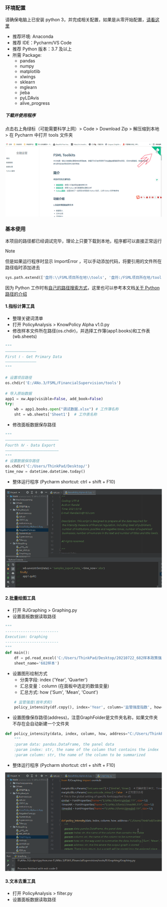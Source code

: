 
### 环境配置
请确保电脑上已安装 python 3，并完成相关配置，如果是从零开始配置，[请看这里](Python?id=入门准备)
- 推荐环境: Anaconda
- 推荐 IDE：Pycharm/VS Code
- 推荐 Python 版本：3.7 及以上
- 所需 Package:
    - pandas
    - numpy
    - matplotlib
    - xlwings
    - sklearn
    - mglearn
    - jieba
    - pyLDAvis
    - alive_progress

##### 下载并使用程序

点击右上角绿标（可能需要科学上网）> Code > Download Zip > 解压缩到本地 > 在 Pycharm 中打开 tools 文件夹

![Alt Text](快速开始.gif)

### 基本使用

本项目的路径都已经调试完毕，理论上只要下载到本地，程序都可以直接正常运行

> [!NOTE]
> 但是如果运行程序时显示 ImportError ，可以手动添加代码，将要引用的文件所在路径临时添加进去

```python
sys.path.extend(['盘符:\\FSML项目所在地\\tools', '盘符:/FSML项目所在地/tools'])
```

因为 Python 工作时有[自己的路径搜索方式](https://blog.csdn.net/fitzzhang/article/details/78988155)，这里也可以参考本文档[关于 Python 路径的介绍](TextVect?id=_1-获取关键词清单)


#### 1.指标计算工具
- 整理关键词清单
- 打开 PolicyAnalysis > KnowPolicy Alpha v1.0.py
- 修改样本文件所在路径(os.chdir)，并选择工作簿(app1.books)和工作表(wb.sheets)

```python
"""
——————————————
First Ⅰ - Get Primary Data
——————————————
"""

# 设置项目路径
os.chdir('E:/ANo.3/FSML/FinancialSupervision/tools')

# 导入原始数据
app1 = xw.App(visible=False, add_book=False)
try:
    wb = app1.books.open("调试数据.xlsx") # 工作簿名称
    sht = wb.sheets['Sheet1']  # 工作表名称
```

- 修改面板数据保存路径

```python
"""
————————————————————————
Fourth Ⅳ - Data Export
————————————————————————
"""
# 设置数据保存路径
os.chdir('C:/Users/ThinkPad/Desktop/')
time_now = datetime.datetime.today()

```

- 整体运行程序 (Pycharm shortcut: ctrl + shift + F10)

![Alt Text](运行指标计算工具.gif)

#### 2.批量绘图工具
- 打开 RJGraphing > Graphing.py
- 设置面板数据读取路径


```python
"""
------------------------
Execution: Graphing
------------------------
"""
def main():
    df = pd.read_excel('C:/Users/ThinkPad/Desktop/20210722_682样本政策强度.xlsx', 
    sheet_name='682样本')
```

- 设置图形绘制方式
    - 分类字段: index ('Year', 'Quarter')
    - 汇总变量：column (在面板中选定的数值变量)
    - 汇总方式: how ('Sum', 'Mean', 'Count')

```python
    # 监管强度(按年求和)
    policy_intensity(df.copy(), index='Year', column='监管强度指数', how='Sum')
```

- 设置图像保存路径(address)，注意GraphFolder是文件夹名称，如果文件夹不存在会自动新建一个文件夹

```python
def policy_intensity(data, index, column, how, address="C:/Users/ThinkPad/Desktop/GraphFolder"):
    """
    :param data: pandas.DataFrame, the panel data
    :param index: str, the name of the column that contains the index
    :param column: str, the name of the column to be summarized
```
- 整体运行程序 (Pycharm shortcut: ctrl + shift + F10)

![Alt Text](运行批量绘图程序.gif)


#### 3.文本去重工具

- 打开 PolicyAnalysis > filter.py
- 设置面板数据读取路径




